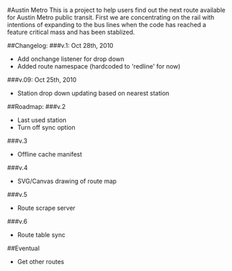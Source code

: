 #Austin Metro
This is a project to help users find out the next route available for Austin Metro public transit. First we are concentrating on the rail with intentions of expanding to the bus lines when the code has reached a feature critical mass and has been stablized.

##Changelog:
###v.1: Oct 28th, 2010
* Add onchange listener for drop down
* Added route namespace (hardcoded to 'redline' for now)
			
###v.09: Oct 25th, 2010
* Station drop down updating based on nearest station

##Roadmap:
###v.2
* Last used station
* Turn off sync option


###v.3
* Offline cache manifest

###v.4
* SVG/Canvas drawing of route map

###v.5
* Route scrape server

###v.6
* Route table sync

##Eventual
* Get other routes
